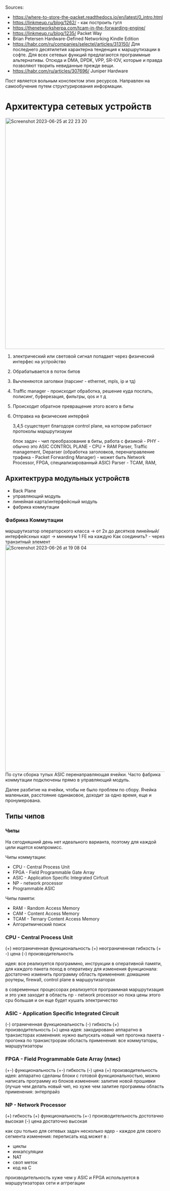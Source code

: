 Sources:
* <https://where-to-store-the-packet.readthedocs.io/en/latest/0_intro.html>
* <https://linkmeup.ru/blog/1262/> - как построить гугл
* <https://thenetworksherpa.com/tcam-in-the-forwarding-engine/>
* <https://linkmeup.ru/blog/1235/> Packet Way
* Brian Petersen Hardware-Defined Networking Kindle Edition
* <https://habr.com/ru/companies/selectel/articles/313150/>
  Для последнего десятилетия характерна тенденция к маршрутизации в софте. Для всех сетевых функций предлагаются программные альтернативы. Отсюда и DMA, DPDK, VPP, SR-IOV, которые и правда позволяют творить невиданные прежде вещи.
* <https://habr.com/ru/articles/307696/> Juniper Hardware



Пост является вольным конспектом этих ресурсов. Направлен на самообучение путем структурирования информации.

# Архитектура сетевых устройств
  
<img width="730" alt="Screenshot 2023-06-25 at 22 23 20" src="https://github.com/DariaShantalova/dariashantalova.github.io/assets/34622678/1c9f1710-5158-441f-bf26-4094e478fb77">

1. электрический или световой сигнал попадает через физический интерфес на устройство
2. Обрабатывается в поток битов
3. Вычленяются заголвки (парсинг - ethernet, mpls, ip и тд)
4. Traffic manager - происходит обработка, решение куда послать, полисинг, буферезация, фильтры, qos и т д
5. Происходит обратное превращение этого всего в биты
6. Отправка на физические интерфей

   3,4,5 существует благодоря control plane, на котором работают протоколы маршрутизауии

   блок задач - чип
   преобразование в биты, работа с физикой - PHY - обычно это ASIC
   CONTROL PLANE - CPU + RAM
   Parser, Traffic management, Deparser (обработка заголовков, перенаправление трафика - Packet Forwarding Manager) -
   может быть Network Processor, FPGA, cпециализированный ASIC)
   Parser - TCAM, RAM,

## Архитектрура модульных устройств
* Back Plane
* управляющий модуль
* линейная карта/интерфейсный модуль
* фабрика коммутации
  
 ### Фабрика Коммутации
 маршрутизатор операторского класса -> от 2х до десятков линейный/интерфейсхных карт -> минимум 1 FE на каждую
 Как соединить? - через транзитный элемент
 <img width="718" alt="Screenshot 2023-06-26 at 19 08 04" src="https://github.com/DariaShantalova/dariashantalova.github.io/assets/34622678/dc2432d1-c079-4268-b39c-36f9ca0e0290">
 По сути сборка тупых ASIC перенаправляющая ячейки. Часто фабрика коммутации подключены прямо в управляющий модуль.

Далее разбитие на ячейки, чтобы не было проблем по сбору.
Ячейка маленькая, расстояние одинаковое, доходит за одно время, еще и пронумерована.


##  Типы чипов
### Чипы
На сегодняшний день нет идеального варианта, поэтому для каждой цели ищется компромисс.

Чипы коммутации:
* CPU - Central Process Unit
* FPGA - Field Programmable Gate Array
* ASIC - Application Specific Integrated Cirfcuit
* NP - network processor
* Programmable ASIC

Чипы памяти:
* RAM - Random Access Memory
* CAM - Content Access Memory
* TCAM - Ternary Content Access Memory
* Алгоритмический поиск

### CPU - Central Process Unit
(+) неограниченная функциональность
(+) неограниченная гибкость
(+ -) цена
(-) производительность

идея: все реализуется программно, инструкции в оперативной памяти, для каждого пакета поход в оперативку
для изменения функционала: достаточно изменить программу
область применения: домашние роутеры, firewall, control plane в маршрутизаторах

в современных процессорах реализуется программная маршрутизация и это уже заходит в область np - network processor
но пока цены этого cpu большая и он еще будет кушать электричество

### ASIC - Application Specific Integrated Circuit
(-) ограниченная функциональность
(-) гибкость
(+) производительность
(+) цена
идея: закодировано аппаратно в транзисторах
изменения: нужно выпускать новый чип
прогонка пакета - прогонка по транзистрорам
обсласть применения: все коммутаторы, маршрутизаторы


### FPGA - Field Programmable Gate Array (плис)
(+-) функциональность
(+-) гибкость
(-) цена
(+) производительность
идея: аппаратно сделаны блоки с готовой функциональностью, можно написать программу из блоков
изменения: залитие новой прошивки (лучше чем делать новый чип, но хуже чем залитие программы
область применения: энтерпрайз


### NP - Network Processor
(+) гибкость
(+) функциональность
(+-) производительность достотачно высокая
(-) цена достаточно высокая

как cpu только для сетевых задач
несколько ядер - каждое для своего сегмента
изменения: переписать код
может в :
* циклы
* инкапсуляции
* NAT
* своп меток
* код на С

производительность хуже чем у ASIC и FPGA
используется в маршрутизаторах сети и аггрегации



   

  
 
   
